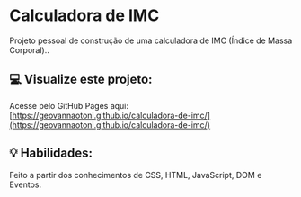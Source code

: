 # Calculadora de IMC
Projeto pessoal de construção de uma calculadora de IMC (Índice de Massa Corporal)..

## :computer: Visualize este projeto:
Acesse pelo GitHub Pages aqui: 
[https://geovannaotoni.github.io/calculadora-de-imc/](https://geovannaotoni.github.io/calculadora-de-imc/)

## :bulb: Habilidades:
Feito a partir dos conhecimentos de CSS, HTML, JavaScript, DOM e Eventos.
